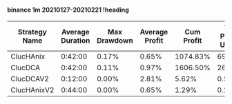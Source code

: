 #### binance 1m 20210127-20210221 !heading
| Strategy Name | Average Duration | Max Drawdown | Average Profit | Cum Profit | Tot Profit USDT | Trade Count | Win Rate |
| ------------- | ---------------- | ------------ | -------------- | ---------- | --------------- | ----------- | -------- |
| ClucHAnix     | 0:42:00          | 0.17%        | 0.65%          | 1074.83%   | 697.04          | 1642        | 71.07%   |
| ClucDCA       | 0:42:00          | 0.11%        | 0.97%          | 1606.50%   | 261.9           | 1654        | 73.10%   |
| ClucDCAV2     | 0:12:00          | 0.00%        | 2.81%          | 5.62%      | 0.55            | 2           | 100.00%  |
| ClucHAnixV2   | 0:44:00          | 0.00%        | 0.65%          | 1.29%      | 0.25            | 2           | 50.00%   |